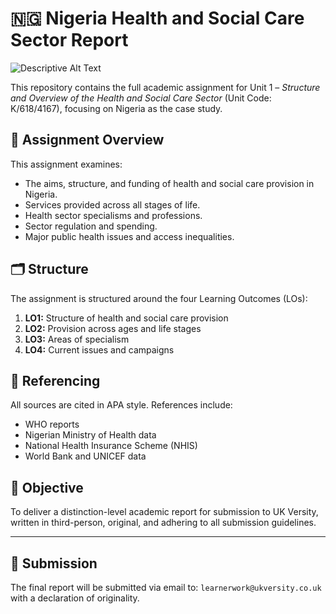# 🇳🇬 Nigeria Health and Social Care Sector Report

![Descriptive Alt Text](https://media.licdn.com/dms/image/v2/D4D12AQGCuvLeeQ4e7Q/article-cover_image-shrink_720_1280/article-cover_image-shrink_720_1280/0/1683373816947?e=2147483647&v=beta&t=ZL1xi5sWFUMYQDoJQ7X9BYme1JS9IWNU5kh7hgjJy7Y)

This repository contains the full academic assignment for Unit 1 – *Structure and Overview of the Health and Social Care Sector* (Unit Code: K/618/4167), focusing on Nigeria as the case study.

## 📌 Assignment Overview

This assignment examines:
- The aims, structure, and funding of health and social care provision in Nigeria.
- Services provided across all stages of life.
- Health sector specialisms and professions.
- Sector regulation and spending.
- Major public health issues and access inequalities.

## 🗂 Structure

The assignment is structured around the four Learning Outcomes (LOs):

1. **LO1:** Structure of health and social care provision  
2. **LO2:** Provision across ages and life stages  
3. **LO3:** Areas of specialism  
4. **LO4:** Current issues and campaigns

## 📝 Referencing

All sources are cited in APA style. References include:
- WHO reports
- Nigerian Ministry of Health data
- National Health Insurance Scheme (NHIS)
- World Bank and UNICEF data

## 🧠 Objective

To deliver a distinction-level academic report for submission to UK Versity, written in third-person, original, and adhering to all submission guidelines.

---

## 📨 Submission

The final report will be submitted via email to: `learnerwork@ukversity.co.uk` with a declaration of originality.

